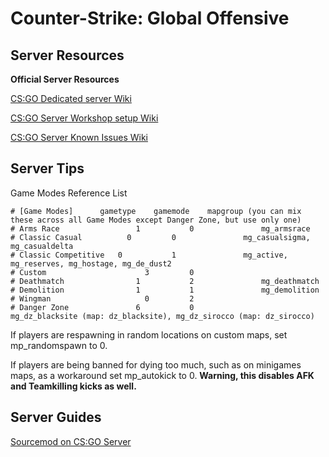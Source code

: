 # Counter-Strike: Global Offensive

## **Server Resources**

**Official Server Resources**

[CS:GO Dedicated server Wiki](https://developer.valvesoftware.com/wiki/Counter-Strike:_Global_Offensive_Dedicated_Servers)

[CS:GO Server Workshop setup Wiki](https://developer.valvesoftware.com/wiki/CSGO_Workshop_For_Server_Operators)

[CS:GO Server Known Issues Wiki](https://developer.valvesoftware.com/wiki/CSGO_Game_Mode_Commands)

## **Server Tips**

Game Modes Reference List

```text
# [Game Modes]		gametype	gamemode	mapgroup (you can mix these across all Game Modes except Danger Zone, but use only one)
# Arms Race				    1			0			    mg_armsrace
# Classic Casual		  0			0			    mg_casualsigma, mg_casualdelta
# Classic Competitive	0			1			    mg_active, mg_reserves, mg_hostage, mg_de_dust2
# Custom				      3			0
# Deathmatch			    1			2			    mg_deathmatch
# Demolition			    1			1			    mg_demolition
# Wingman				      0			2
# Danger Zone			    6			0			    mg_dz_blacksite (map: dz_blacksite), mg_dz_sirocco (map: dz_sirocco)
```

If players are respawning in random locations on custom maps, set mp\_randomspawn to 0.

If players are being banned for dying too much, such as on minigames maps, as a workaround set mp\_autokick to 0. **Warning, this disables AFK and Teamkilling kicks as well.**

## **Server Guides**

[Sourcemod on CS:GO Server](sourcemod-csgo-server.md) 

